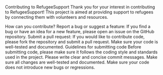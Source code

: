 Contributing to RefugeeSupport
Thank you for your interest in contributing to RefugeeSupport! This project is aimed at providing support to refugees by connecting them with volunteers and resources.

How can you contribute?
Report a bug or suggest a feature: If you find a bug or have an idea for a new feature, please open an issue on the GitHub repository.
Submit a pull request: If you would like to contribute code, please fork the repository and submit a pull request. Make sure your code is well-tested and documented.
Guidelines for submitting code
Before submitting code, please make sure it follows the coding style and standards used in the project.
Please write clear and concise commit messages.
Make sure all changes are well-tested and documented.
Make sure your code does not introduce new bugs or regressions.
